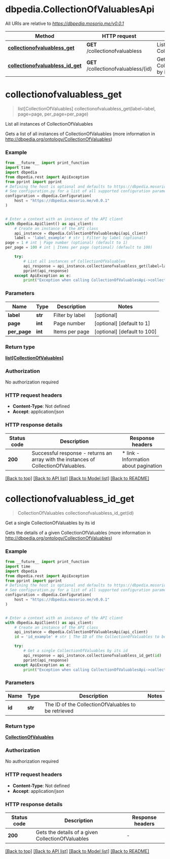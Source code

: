 # dbpedia.CollectionOfValuablesApi

All URIs are relative to *https://dbpedia.mosorio.me/v0.0.1*

Method | HTTP request | Description
------------- | ------------- | -------------
[**collectionofvaluabless_get**](CollectionOfValuablesApi.md#collectionofvaluabless_get) | **GET** /collectionofvaluabless | List all instances of CollectionOfValuables
[**collectionofvaluabless_id_get**](CollectionOfValuablesApi.md#collectionofvaluabless_id_get) | **GET** /collectionofvaluabless/{id} | Get a single CollectionOfValuables by its id


# **collectionofvaluabless_get**
> list[CollectionOfValuables] collectionofvaluabless_get(label=label, page=page, per_page=per_page)

List all instances of CollectionOfValuables

Gets a list of all instances of CollectionOfValuables (more information in http://dbpedia.org/ontology/CollectionOfValuables)

### Example

```python
from __future__ import print_function
import time
import dbpedia
from dbpedia.rest import ApiException
from pprint import pprint
# Defining the host is optional and defaults to https://dbpedia.mosorio.me/v0.0.1
# See configuration.py for a list of all supported configuration parameters.
configuration = dbpedia.Configuration(
    host = "https://dbpedia.mosorio.me/v0.0.1"
)


# Enter a context with an instance of the API client
with dbpedia.ApiClient() as api_client:
    # Create an instance of the API class
    api_instance = dbpedia.CollectionOfValuablesApi(api_client)
    label = 'label_example' # str | Filter by label (optional)
page = 1 # int | Page number (optional) (default to 1)
per_page = 100 # int | Items per page (optional) (default to 100)

    try:
        # List all instances of CollectionOfValuables
        api_response = api_instance.collectionofvaluabless_get(label=label, page=page, per_page=per_page)
        pprint(api_response)
    except ApiException as e:
        print("Exception when calling CollectionOfValuablesApi->collectionofvaluabless_get: %s\n" % e)
```

### Parameters

Name | Type | Description  | Notes
------------- | ------------- | ------------- | -------------
 **label** | **str**| Filter by label | [optional] 
 **page** | **int**| Page number | [optional] [default to 1]
 **per_page** | **int**| Items per page | [optional] [default to 100]

### Return type

[**list[CollectionOfValuables]**](CollectionOfValuables.md)

### Authorization

No authorization required

### HTTP request headers

 - **Content-Type**: Not defined
 - **Accept**: application/json

### HTTP response details
| Status code | Description | Response headers |
|-------------|-------------|------------------|
**200** | Successful response - returns an array with the instances of CollectionOfValuables. |  * link - Information about pagination <br>  |

[[Back to top]](#) [[Back to API list]](../README.md#documentation-for-api-endpoints) [[Back to Model list]](../README.md#documentation-for-models) [[Back to README]](../README.md)

# **collectionofvaluabless_id_get**
> CollectionOfValuables collectionofvaluabless_id_get(id)

Get a single CollectionOfValuables by its id

Gets the details of a given CollectionOfValuables (more information in http://dbpedia.org/ontology/CollectionOfValuables)

### Example

```python
from __future__ import print_function
import time
import dbpedia
from dbpedia.rest import ApiException
from pprint import pprint
# Defining the host is optional and defaults to https://dbpedia.mosorio.me/v0.0.1
# See configuration.py for a list of all supported configuration parameters.
configuration = dbpedia.Configuration(
    host = "https://dbpedia.mosorio.me/v0.0.1"
)


# Enter a context with an instance of the API client
with dbpedia.ApiClient() as api_client:
    # Create an instance of the API class
    api_instance = dbpedia.CollectionOfValuablesApi(api_client)
    id = 'id_example' # str | The ID of the CollectionOfValuables to be retrieved

    try:
        # Get a single CollectionOfValuables by its id
        api_response = api_instance.collectionofvaluabless_id_get(id)
        pprint(api_response)
    except ApiException as e:
        print("Exception when calling CollectionOfValuablesApi->collectionofvaluabless_id_get: %s\n" % e)
```

### Parameters

Name | Type | Description  | Notes
------------- | ------------- | ------------- | -------------
 **id** | **str**| The ID of the CollectionOfValuables to be retrieved | 

### Return type

[**CollectionOfValuables**](CollectionOfValuables.md)

### Authorization

No authorization required

### HTTP request headers

 - **Content-Type**: Not defined
 - **Accept**: application/json

### HTTP response details
| Status code | Description | Response headers |
|-------------|-------------|------------------|
**200** | Gets the details of a given CollectionOfValuables |  -  |

[[Back to top]](#) [[Back to API list]](../README.md#documentation-for-api-endpoints) [[Back to Model list]](../README.md#documentation-for-models) [[Back to README]](../README.md)

